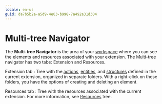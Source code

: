 ```yaml
---
locale: en-us
guid: da7b5b2a-a5d9-4e03-b998-7a492a31d304
---
```


# Multi-tree Navigator

The **Multi-tree Navigator** is the area of your [workspace](<workspace.md>) where you can see the elements and resources associated with your extension. The Multi-tree navigator has two tabs: Extension and Resources.

Extension tab
:   Tree with the [actions](<../../extensibility-and-integration/integration-studio/managing-extensions/action-define.md>), [entities](<../../extensibility-and-integration/integration-studio/managing-extensions/entity-define.md>), and [structures](<../../extensibility-and-integration/integration-studio/managing-extensions/structure-define.md>) defined in the current extension, organized in separate folders. With a right-click on these folders, you have the options of creating and deleting an element.

Resources tab
:   Tree with the resources associated with the current extension. For more information, see [Resources](<resources-tree.md>) tree.
